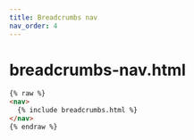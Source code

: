 ```yaml
---
title: Breadcrumbs nav
nav_order: 4
---
```


# breadcrumbs-nav.html

```html
{% raw %}
<nav>
  {% include breadcrumbs.html %}
</nav>
{% endraw %}
```
